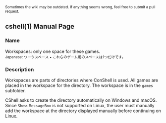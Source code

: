 <sup>Sometimes the wiki may be outdated. If anything seems wrong, feel free to submit a pull request.</sup>

## cshell(1) Manual Page

### Name
Workspaces: only one space for these games.<br />
<sub>Japanese: ワークスペース • これらのゲーム用のスペースは1つだけです。</sub>
### Description
Workspaces are parts of directories where ConShell is used. All games are placed in the workspace for the directory. The workspace
is in the `games` subfolder.

CShell asks to create the directory automatically on Windows and macOS. Since `Show-MessageBox` is not supported on Linux,
the user must manually add the workspace at the directory displayed manually before continuing on Linux.
